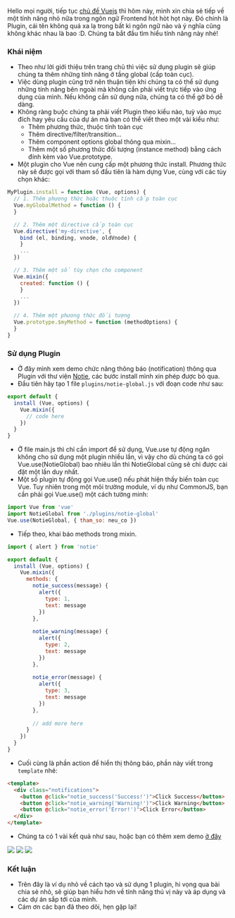 Hello mọi người, tiếp tục [chủ đề Vuejs](https://viblo.asia/s/co-ban-de-tro-thanh-mot-fresher-vuejs-chinh-hieu-nB5pX8XJ5PG) thì hôm này, mình xin chia sẻ tiếp về một tính năng nhỏ nữa trong ngôn ngữ Frontend hót hòt họt này. Đó chính là Plugin, cái tên không quá xa lạ trong bất kì ngôn ngữ nào và ý nghĩa cũng không khác nhau là bao :D. Chúng ta bắt đầu tìm hiểu tính năng này nhé!


### Khái niệm
- Theo như lời giới thiệu trên trang chủ thì việc sử dụng plugin sẽ giúp chúng ta thêm những tính năng ở tầng global (cấp toàn cục).
- Việc dùng plugin cũng trở nên thuận tiện khi chúng ta có thể sử dụng những tính năng bên ngoài mà không cần phải viết trực tiếp vào ứng dụng của mình. Nếu không cần sử dụng nữa, chúng ta có thể gỡ bỏ dễ dàng.
- Không ràng buộc chúng ta phải viết Plugin theo kiểu nào, tuỳ vào mục đích hay yêu cầu của dự án mà bạn có thể viết theo một vài kiểu như:
    - Thêm phương thức, thuộc tính toàn cục
    - Thêm directive/filter/transition...
    - Thêm component options global thông qua mixin...
    - Thêm một số phương thức đối tượng (instance method) bằng cách đính kèm vào Vue.prototype.
- Một plugin cho Vue nên cung cấp một phương thức install. Phương thức này sẽ được gọi với tham số đầu tiên là hàm dựng Vue, cùng với các tùy chọn khác:
```js
MyPlugin.install = function (Vue, options) {
  // 1. Thêm phương thức hoặc thuộc tính cấp toàn cục
  Vue.myGlobalMethod = function () {
  }

  // 2. Thêm một directive cấp toàn cục
  Vue.directive('my-directive', {
    bind (el, binding, vnode, oldVnode) {
    }
    ...
  })

  // 3. Thêm một số tùy chọn cho component
  Vue.mixin({
    created: function () {
    }
    ...
  })

  // 4. Thêm một phương thức đối tượng
  Vue.prototype.$myMethod = function (methodOptions) {
  }
}
```

### Sử dụng Plugin
- Ở đây mình xem demo chức năng  thông báo (notification) thông qua Plugin với thư viện [Notie](https://github.com/jaredreich/notie), các bước install mình xin phép được bỏ qua.
- Đầu tiên hãy tạo 1 file `plugins/notie-global.js` với đoạn code như sau:
```js
export default {
  install (Vue, options) {
    Vue.mixin({
      // code here
    })
  }
}
```

- Ở file main.js thì chỉ cần import để sử dụng, Vue.use tự động ngăn không cho sử dụng một plugin nhiều lần, vì vậy cho dù chúng ta có gọi Vue.use(NotieGlobal) bao nhiêu lần thì NotieGlobal cũng sẽ chỉ được cài đặt một lần duy nhất.
- Một số plugin tự động gọi Vue.use() nếu phát hiện thấy biến toàn cục Vue. Tuy nhiên trong một môi trường module, ví dụ như CommonJS, bạn cần phải gọi Vue.use() một cách tường minh:
```js
import Vue from 'vue'
import NotieGlobal from './plugins/notie-global'
Vue.use(NotieGlobal, { tham_so: neu_co })
```

- Tiếp theo, khai báo methods trong mixin.
```js
import { alert } from 'notie'

export default {
  install (Vue, options) {
    Vue.mixin({
      methods: {
        notie_success(message) {
          alert({
            type: 1,
            text: message
          })
        },
        
        notie_warning(message) {
          alert({
            type: 2,
            text: message
          })
        },
        
        notie_error(message) {
          alert({
            type: 3,
            text: message
          })
        },
        
        // add more here
      }
    })
  }
}
```

- Cuối cùng là phần action để hiển thị thông báo, phần này viết trong `template` nhé:
```html
<template>
  <div class="notifications">
    <button @click="notie_success('Success!')">Click Success</button>
    <button @click="notie_warning('Warning!')">Click Warning</button>
    <button @click="notie_error('Error!')">Click Error</button>
  </div>
</template>
```

- Chúng ta có 1 vài kết quả như sau, hoặc bạn có thêm xem demo [ở đây](https://codesandbox.io/s/notification-plugin-00x0h)

![](https://images.viblo.asia/131e7520-23e9-4312-a499-003db7ecbc89.png)
![](https://images.viblo.asia/913fddf5-2ced-4bd2-849d-b35f9be72f2a.png)
![](https://images.viblo.asia/2dce2034-9dc4-4156-b7d2-cfc05cc9f7a9.png)

### Kết luận
- Trên đây là ví dụ nhỏ về cách tạo và sử dụng 1 plugin, hi vọng qua bài chia sẻ nhỏ, sẽ giúp bạn hiểu hơn về tính năng thú vị này và áp dụng và các dự án sắp tới của mình.
- Cám ơn các bạn đã theo dõi, hẹn gặp lại!